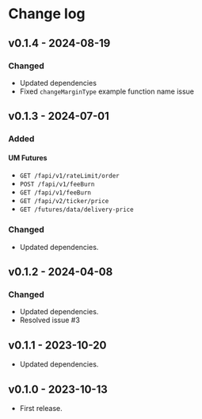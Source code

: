 # Change log

## v0.1.4 - 2024-08-19
### Changed
- Updated dependencies
- Fixed `changeMarginType` example function name issue

## v0.1.3 - 2024-07-01
### Added
#### UM Futures
- `GET /fapi/v1/rateLimit/order`
- `POST /fapi/v1/feeBurn`
- `GET /fapi/v1/feeBurn`
- `GET /fapi/v2/ticker/price`
- `GET /futures/data/delivery-price`

### Changed
- Updated dependencies.

## v0.1.2 - 2024-04-08
### Changed
- Updated dependencies.
- Resolved issue #3

## v0.1.1 - 2023-10-20
- Updated dependencies.

## v0.1.0 - 2023-10-13
- First release.
